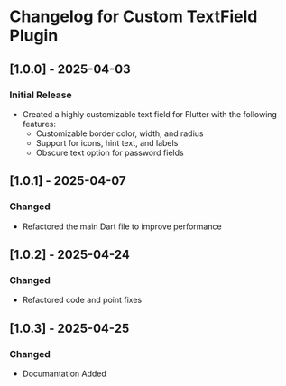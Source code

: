 # Changelog for Custom TextField Plugin

## [1.0.0] - 2025-04-03
### Initial Release
- Created a highly customizable text field for Flutter with the following features:
  - Customizable border color, width, and radius
  - Support for icons, hint text, and labels
  - Obscure text option for password fields

## [1.0.1] - 2025-04-07
### Changed
- Refactored the main Dart file to improve performance 

## [1.0.2] - 2025-04-24
### Changed
- Refactored code and point fixes

## [1.0.3] - 2025-04-25
### Changed
- Documantation Added

